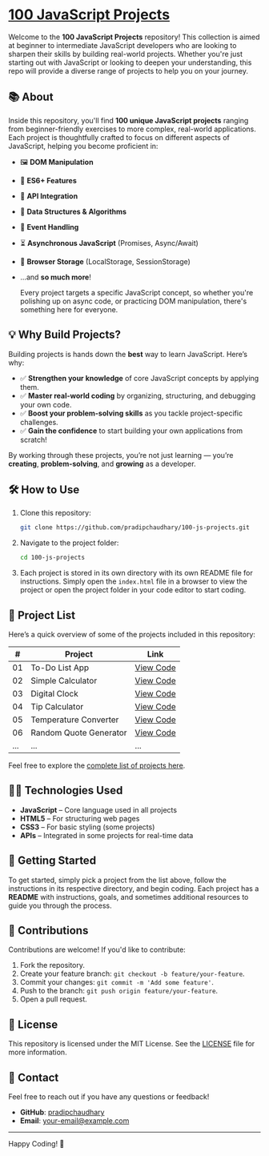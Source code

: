 # [100 JavaScript Projects](https://100jsproject.vercel.app/)

Welcome to the **100 JavaScript Projects** repository! This collection is aimed at beginner to intermediate JavaScript developers who are looking to sharpen their skills by building real-world projects. Whether you're just starting out with JavaScript or looking to deepen your understanding, this repo will provide a diverse range of projects to help you on your journey.

## 📚 About

Inside this repository, you'll find **100 unique JavaScript projects** ranging from beginner-friendly exercises to more complex, real-world applications. Each project is thoughtfully crafted to focus on different aspects of JavaScript, helping you become proficient in:

-   🖼️ **DOM Manipulation**
-   🌟 **ES6+ Features**
-   🔗 **API Integration**
-   🧩 **Data Structures & Algorithms**
-   🎯 **Event Handling**
-   ⏳ **Asynchronous JavaScript** (Promises, Async/Await)
-   💾 **Browser Storage** (LocalStorage, SessionStorage)
-   ...and **so much more**!

    Every project targets a specific JavaScript concept, so whether you're polishing up on async code, or practicing DOM manipulation, there's something here for everyone.

## 💡 Why Build Projects?

Building projects is hands down the **best** way to learn JavaScript. Here’s why:

-   ✅ **Strengthen your knowledge** of core JavaScript concepts by applying them.
-   ✅ **Master real-world coding** by organizing, structuring, and debugging your own code.
-   ✅ **Boost your problem-solving skills** as you tackle project-specific challenges.
-   ✅ **Gain the confidence** to start building your own applications from scratch!

By working through these projects, you’re not just learning — you’re **creating**, **problem-solving**, and **growing** as a developer.

## 🛠️ How to Use

1. Clone this repository:

    ```bash
    git clone https://github.com/pradipchaudhary/100-js-projects.git
    ```

2. Navigate to the project folder:
    ```bash
    cd 100-js-projects
    ```
3. Each project is stored in its own directory with its own README file for instructions. Simply open the `index.html` file in a browser to view the project or open the project folder in your code editor to start coding.

## 📝 Project List

Here’s a quick overview of some of the projects included in this repository:

| #   | Project                | Link                                                                                                      |
| --- | ---------------------- | --------------------------------------------------------------------------------------------------------- |
| 01  | To-Do List App         | [View Code](https://github.com/pradipchaudhary/100-javascript-projects/tree/master/01-To-Do%20List%20App) |
| 02  | Simple Calculator      | [View Code](https://github.com/pradipchaudhary/100-javascript-projects/simple-calculator)                 |
| 03  | Digital Clock          | [View Code](https://github.com/pradipchaudhary/100-javascript-projects/digital-clock)                     |
| 04  | Tip Calculator         | [View Code](https://github.com/pradipchaudhary/100-javascript-projects/tip-calculator)                    |
| 05  | Temperature Converter  | [View Code](https://github.com/pradipchaudhary/100-javascript-projects/temperature-converter)             |
| 06  | Random Quote Generator | [View Code](https://github.com/pradipchaudhary/100-javascript-projects/random-quote-generator)            |
| ... | ...                    | ...                                                                                                       |

Feel free to explore the [complete list of projects here](https://github.com/pradipchaudhary/100-javascript-projects).

## 👨‍💻 Technologies Used

-   **JavaScript** – Core language used in all projects
-   **HTML5** – For structuring web pages
-   **CSS3** – For basic styling (some projects)
-   **APIs** – Integrated in some projects for real-time data

## 🚀 Getting Started

To get started, simply pick a project from the list above, follow the instructions in its respective directory, and begin coding. Each project has a **README** with instructions, goals, and sometimes additional resources to guide you through the process.

## 🤝 Contributions

Contributions are welcome! If you'd like to contribute:

1. Fork the repository.
2. Create your feature branch: `git checkout -b feature/your-feature`.
3. Commit your changes: `git commit -m 'Add some feature'`.
4. Push to the branch: `git push origin feature/your-feature`.
5. Open a pull request.

## 📄 License

This repository is licensed under the MIT License. See the [LICENSE](LICENSE) file for more information.

## 📧 Contact

Feel free to reach out if you have any questions or feedback!

-   **GitHub**: [pradipchaudhary](https://github.com/pradipchaudhary)
-   **Email**: [your-email@example.com](mailto:your-email@example.com)

---

Happy Coding! 🎉
